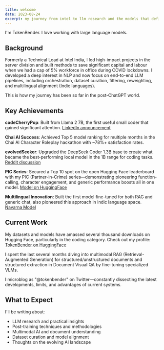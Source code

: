 ```yaml
---
title: welcome
date: 2023-08-24
excerpt: my journey from intel to llm research and the models that defined my path
---
```


I'm TokenBender. I love working with large language models.

## Background

Formerly a Technical Lead at Intel India, I led high-impact projects in the server division and built methods to save significant capital and labour when we had a cap of 5% workforce in office during COVID lockdowns. I developed a deep interest in NLP and now focus on end-to-end LLM pipelines, including orchestration, dataset curation, filtering, reweighting, and multilingual alignment (Indic languages).

This is how my journey has been so far in the post-ChatGPT world.

## Key Achievements

**codeCherryPop**: Built from Llama 2 7B, the first useful small coder that gained significant attention.
[LinkedIn announcement](https://www.linkedin.com/posts/abhishek-harshvardhan-mishra_just-going-to-silently-drop-this-here-my)

**Chai AI Success**: Achieved Top 5 model ranking for multiple months in the Chai AI Character Roleplay hackathon with ~78%+ satisfaction rates.

**evolvedSeeker**: Upgraded the DeepSeek Coder 1.3B base to create what became the best-performing local model in the 1B range for coding tasks.
[Reddit discussion](https://www.reddit.com/r/LocalLLaMA/comments/181h3lv/13b_with_6829_humaneval_lol_dont_behead_me_part)

**PIC Series**: Secured a Top 10 spot on the open Hugging Face leaderboard with my PIC (Partner-in-Crime) series—demonstrating pioneering function-calling, character engagement, and generic performance boosts all in one model.
[Model on HuggingFace](https://huggingface.co/TokenBender/pic_7B_mistral_Full_v0.2)

**Multilingual Innovation**: Built the first model fine-tuned for both RAG and generic chat, also pioneered this approach in Indic language space.
[Navarna Model](https://huggingface.co/TokenBender/Navarna_v0_1_OpenHermes_Hindi)

## Current Work

My datasets and models have amassed several thousand downloads on Hugging Face, particularly in the coding category. Check out my profile: [TokenBender on HuggingFace](https://huggingface.co/TokenBender)

I spent the last several months diving into multimodal RAG (Retrieval-Augmented Generation) for structured/unstructured documents and structured extraction in Document Visual QA by fine-tuning specialized VLMs.

I microblog as "@tokenbender" on Twitter—constantly dissecting the latest developments, limits, and advantages of current systems.

## What to Expect

I'll be writing about:
- LLM research and practical insights
- Post-training techniques and methodologies
- Multimodal AI and document understanding
- Dataset curation and model alignment
- Thoughts on the evolving AI landscape